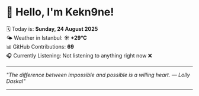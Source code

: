 # 👋 Hello, I'm Kekn9ne!

🗓️ Today is: **Sunday, 24 August 2025**  
🌤️ Weather in Istanbul: **☀️   +29°C**  
📊 GitHub Contributions: **69**  
🎧 Currently Listening: Not listening to anything right now ❌

---

_"The difference between impossible and possible is a willing heart. — *Lolly Daskal*"_

---
